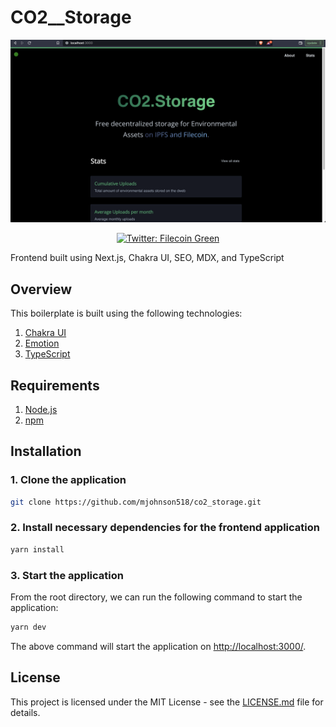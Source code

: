 # CO2__Storage

![CO2.Storage](/co2.storage.png)

<p align="center">
  <a href="https://twitter.com/filecoingreen">
    <img
      alt="Twitter: Filecoin Green"
      src="https://img.shields.io/twitter/follow/filecoingreen.svg?style=social"
      target="_blank"
    />
  </a>
</p>

Frontend built using Next.js, Chakra UI, SEO, MDX, and TypeScript

## Overview

This boilerplate is built using the following technologies:

1. [Chakra UI](https://chakra-ui.com/)
2. [Emotion](https://emotion.sh/)
3. [TypeScript](https://www.typescriptlang.org/)

## Requirements

1. [Node.js](https://nodejs.org/)
2. [npm](https://www.npmjs.com/)

## Installation

### 1. **Clone the application**

```sh
git clone https://github.com/mjohnson518/co2_storage.git
```

### 2. **Install necessary dependencies for the frontend application**

```sh
yarn install
```

### 3. **Start the application**

From the root directory, we can run the following command to start the application:

```sh
yarn dev
```

The above command will start the application on [http://localhost:3000/](http://localhost:3000).

## License

This project is licensed under the MIT License - see the [LICENSE.md](LICENSE.md) file for details.
